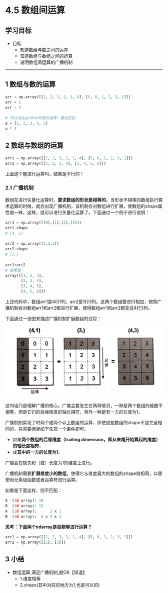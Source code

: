 # 4.5 数组间运算

## 学习目标

- 目标
  - 知道数组与数之间的运算
  - 知道数组与数组之间的运算
  - 说明数组间运算的广播机制

----

## 1 数组与数的运算

```python
arr = np.array([[1, 2, 3, 2, 1, 4], [5, 6, 1, 2, 3, 1]])
arr + 1
arr / 2

# 可以对比python列表的运算，看出区别
a = [1, 2, 3, 4, 5]
a * 3
```

## 2 数组与数组的运算

```python
arr1 = np.array([[1, 2, 3, 2, 1, 4], [5, 6, 1, 2, 3, 1]])
arr2 = np.array([[1, 2, 3, 4], [3, 4, 5, 6]])
```

上面这个能进行运算吗，结果是不行的！

### 2.1 广播机制

数组在进行矢量化运算时，**要求数组的形状是相等的**。当形状不相等的数组执行算术运算的时候，就会出现广播机制，该机制会对数组进行扩展，使数组的shape属性值一样，这样，就可以进行矢量化运算了。下面通过一个例子进行说明：

```python
arr1 = np.array([[0],[1],[2],[3]])
arr1.shape
# (4, 1)

arr2 = np.array([1,2,3])
arr2.shape
# (3,)

arr1+arr2
# 结果是：
array([[1, 2, 3],
       [2, 3, 4],
       [3, 4, 5],
       [4, 5, 6]])
```

上述代码中，数组arr1是4行1列，arr2是1行3列。这两个数组要进行相加，按照广播机制会对数组arr1和arr2都进行扩展，使得数组arr1和arr2都变成4行3列。

下面通过一张图来描述广播机制扩展数组的过程：

![image-20190620005224076](image/image-20190620005224076.png)



这句话乃是理解广播的核心。广播主要发生在两种情况，一种是两个数组的维数不相等，但是它们的后缘维度的轴长相符，另外一种是有一方的长度为1。





广播机制实现了时两个或两个以上数组的运算，即使这些数组的shape不是完全相同的，只需要满足如下任意一个条件即可。

- 如果**两个数组的后缘维度（trailing dimension，即从末尾开始算起的维度）的轴长度相符**，
- 或**其中的一方的长度为1**。

广播会在缺失和（或）长度为1的维度上进行。 

广播机制需要**扩展维度小的数组**，使得它与维度最大的数组的shape值相同，以便使用元素级函数或者运算符进行运算。



如果是下面这样，则不匹配：

```python
A  (1d array): 10
B  (1d array): 12
A  (2d array):      2 x 1
B  (3d array):  8 x 4 x 3
```

**思考：下面两个ndarray是否能够进行运算？**

```python
arr1 = np.array([[1, 2, 3, 2, 1, 4], [5, 6, 1, 2, 3, 1]])
arr2 = np.array([[1], [3]])
```



## 3 小结

- 数组运算,满足广播机制,就OK【知道】
  - 1.维度相等
  - 2.shape(其中对应的地方为1,也是可以的)

